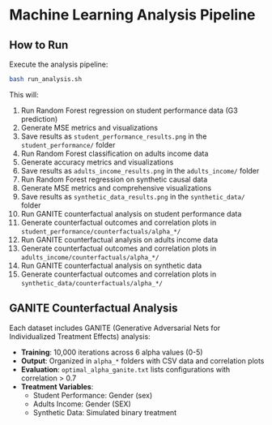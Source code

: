 # Machine Learning Analysis Pipeline

## How to Run

Execute the analysis pipeline:

```bash
bash run_analysis.sh
```

This will:
1. Run Random Forest regression on student performance data (G3 prediction)
2. Generate MSE metrics and visualizations
3. Save results as `student_performance_results.png` in the `student_performance/` folder
4. Run Random Forest classification on adults income data
5. Generate accuracy metrics and visualizations
6. Save results as `adults_income_results.png` in the `adults_income/` folder
7. Run Random Forest regression on synthetic causal data
8. Generate MSE metrics and comprehensive visualizations
9. Save results as `synthetic_data_results.png` in the `synthetic_data/` folder
10. Run GANITE counterfactual analysis on student performance data
11. Generate counterfactual outcomes and correlation plots in `student_performance/counterfactuals/alpha_*/`
12. Run GANITE counterfactual analysis on adults income data
13. Generate counterfactual outcomes and correlation plots in `adults_income/counterfactuals/alpha_*/`
14. Run GANITE counterfactual analysis on synthetic data
15. Generate counterfactual outcomes and correlation plots in `synthetic_data/counterfactuals/alpha_*/`

## GANITE Counterfactual Analysis

Each dataset includes GANITE (Generative Adversarial Nets for Individualized Treatment Effects) analysis:

- **Training**: 10,000 iterations across 6 alpha values (0-5)
- **Output**: Organized in `alpha_*` folders with CSV data and correlation plots
- **Evaluation**: `optimal_alpha_ganite.txt` lists configurations with correlation > 0.7
- **Treatment Variables**: 
  - Student Performance: Gender (sex)
  - Adults Income: Gender (SEX)
  - Synthetic Data: Simulated binary treatment